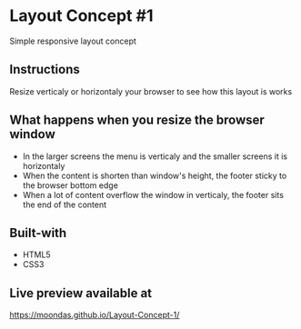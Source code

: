 # Layout Concept #1
Simple responsive layout concept

## Instructions
Resize verticaly or horizontaly your browser to see how this layout is works

## What happens when you resize the browser window
- In the larger screens the menu is verticaly and the smaller screens it is horizontaly
- When the content is shorten than window's height, the footer sticky to the browser bottom edge
- When a lot of content overflow the window in verticaly, the footer sits the end of the content

## Built-with
- HTML5
- CSS3

## Live preview available at
https://moondas.github.io/Layout-Concept-1/

